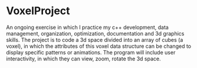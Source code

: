 # VoxelProject
An ongoing exercise in which I practice my c++ development, data management, organization, optimization, documentation and 3d graphics skills. The project is to code a 3d space divided into an array of cubes (a voxel), in which the attributes of this voxel data structure can be changed to display specific patterns or animations. The program will include user interactivity, in which they can view, zoom, rotate the 3d space.  
